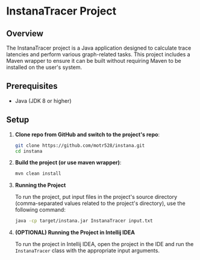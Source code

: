 # InstanaTracer Project

## Overview

The InstanaTracer project is a Java application designed to calculate trace latencies and perform various graph-related
tasks. This project includes a Maven wrapper to ensure it can be built without requiring Maven to be installed on the
user's system.

## Prerequisites

- Java (JDK 8 or higher)

## Setup

1. **Clone repo from GitHub and switch to the project's repo**:
   ```sh
   git clone https://github.com/motr528/instana.git
   cd instana

2. **Build the project (or use maven wrapper)**:
   ```sh
   mvn clean install

3. **Running the Project**

   To run the project, put input files in the project's source directory (comma-separated values related to the
   project's directory), use the following command:
   ```sh
   java -cp target/instana.jar InstanaTracer input.txt

4. **(OPTIONAL) Running the Project in Intellij IDEA**

   To run the project in Intellij IDEA, open the project in the IDE and run the `InstanaTracer` class with the
   appropriate input arguments.
   

   